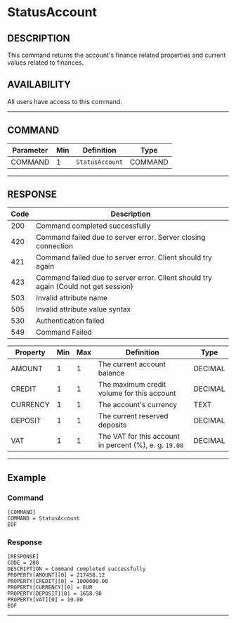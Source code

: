 # StatusAccount

## DESCRIPTION
This command returns the account's finance related properties and current values related to finances.

## AVAILABILITY
All users have access to this command.

----
## COMMAND

Parameter | Min | Definition | Type
---- | ---- | ---- | ----
COMMAND | 1 | `StatusAccount` | COMMAND

----
## RESPONSE

Code | Description
---- | ----
200 | Command completed successfully
420 | Command failed due to server error. Server closing connection
421 | Command failed due to server error. Client should try again
423 | Command failed due to server error. Client should try again (Could not get session)
503 | Invalid attribute name
505 | Invalid attribute value syntax
530 | Authentication failed
549 | Command Failed

Property | Min | Max | Definition | Type
---- | ---- | ---- | ---- | ----
AMOUNT | 1 | 1 | The current account balance | DECIMAL
CREDIT | 1 | 1 | The maximum credit volume for this account | DECIMAL
CURRENCY | 1 | 1 | The account's currency | TEXT
DEPOSIT | 1 | 1 | The current reserved deposits | DECIMAL
VAT | 1 | 1 | The VAT for this account in percent (%), e. g. `19.00` | DECIMAL

----
## Example

### Command

```
[COMMAND]
COMMAND = StatusAccount
EOF
```
### Response

```
[RESPONSE]
CODE = 200
DESCRIPTION = Command completed successfully
PROPERTY[AMOUNT][0] = 217458.12
PROPERTY[CREDIT][0] = 1000000.00
PROPERTY[CURRENCY][0] = EUR
PROPERTY[DEPOSIT][0] = 1658.90
PROPERTY[VAT][0] = 19.00
EOF
```

----

